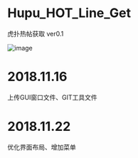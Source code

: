 # Hupu_HOT_Line_Get

虎扑热帖获取 ver0.1

![image](hhttps://github.com/XBB1995/Hupu_HOT_Line_Get/raw/master/ScreenShot/%E5%BE%AE%E4%BF%A1%E5%9B%BE%E7%89%87%E7%BC%96%E8%BE%91_20181122165644.png)

# 2018.11.16
上传GUI窗口文件、GIT工具文件

# 2018.11.22
优化界面布局、增加菜单
